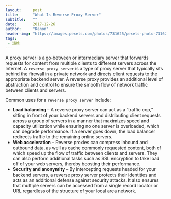 ```yaml
---
layout:     post
title:      "What Is Reverse Proxy Server"
subtitle:   ""
date:       2017-12-26
author:     "Kanon"
header-img: "https://images.pexels.com/photos/731625/pexels-photo-731625.jpeg?w=940&h=650&auto=compress&cs=tinysrgb"
tags:
 - 运维
---
```


A proxy server is a go‑between or intermediary server that forwards requests for content from multiple clients to different servers across the Internet. A `reverse proxy server` is a type of proxy server that typically sits behind the firewall in a private network and directs client requests to the appropriate backend server. A reverse proxy provides an additional level of abstraction and control to ensure the smooth flow of network traffic between clients and servers.

Common uses for a `reverse proxy server` include:

- **Load balancing** – A reverse proxy server can act as a “traffic cop,” sitting in front of your backend servers and distributing client requests across a group of servers in a manner that maximizes speed and capacity utilization while ensuring no one server is overloaded, which can degrade performance. If a server goes down, the load balancer redirects traffic to the remaining online servers.
- **Web acceleration** – Reverse proxies can compress inbound and outbound data, as well as cache commonly requested content, both of which speed up the flow of traffic between clients and servers. They can also perform additional tasks such as SSL encryption to take load off of your web servers, thereby boosting their performance.
- **Security and anonymity** – By intercepting requests headed for your backend servers, a reverse proxy server protects their identities and acts as an additional defense against security attacks. It also ensures that multiple servers can be accessed from a single record locator or URL regardless of the structure of your local area network.
<br><br><br><br>
